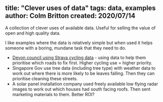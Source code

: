 title: "Clever uses of data"
tags: data, examples
author: Colm Britton
created: 2020/07/14
--------------------

A collection of clever uses of available data. Useful for selling the value of open and high quality data.

I like examples where the data is relatively simple but when used it helps someone with a boring, mundane task that they need to do.

* [Devon council using Strava cycling data](https://road.cc/content/news/devon-will-use-strava-prioritise-repairs-275345) - using data to help them prioritise which roads to fix first. Higher cycling use = higher priority.
* Singapore Gov use tree data (including tree type) with weather data to work out where there is more likely to be leaves falling. Then they can prioritise cleaning these streets.
* A solar panel installation company used freely available low flying radar images to work out which houses had south facing roofs. Then sent marketing materials to them. Better ROI?